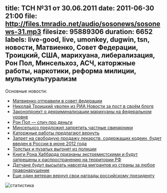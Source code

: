 title: ТСН №31 от 30.06.2011
date: 2011-06-30 21:00
file: http://files.tmradio.net/audio/sosonews/sosonews-31.mp3
filesize: 95889306
duration: 6652
labels: live-good, live, umonkey, dugwin, tsn, новости, Матвиенко, Совет Федерации, Троицкий, США, марихуана, либерализация, Рон Пол, Минсельхоз, АСЧ, каторжные работы, наркотики, реформа милиции, мультикультурализм
---
Основные новости:

- [Матвиенко отправили в совет федерации](http://txt.newsru.com/russia/29jun2011/matvienko_2.html)
- [Николай Троицкий уволен из РИА Новости за пост в своём блоге](http://txt.newsru.com/russia/30jun2011/troitsky.html)
- [Законопроект о декриминализации марихуаны на федеральном уровне](http://latimesblogs.latimes.com/washington/2011/06/marijuana-bill-officially-introduced-to-congress-by-ron-paul-barney-frank.html)
- [Рон Пол — спич про деньги](http://www.youtube.com/watch?v=T4v1nQQgYIw)
- [Минсельхоз предложил запретить частные свинарники](http://lenta.ru/news/2011/06/27/swines/)
- [Каторжные работы предлагают вернуть](http://top.rbc.ru/society/02/06/2011/598548.shtml)
- [Запрет на свободную продажу лекарств, содержащих кодеин, будет введен в России в июне 2012 года](http://www.gazeta.ru/social/2011/06/23/3673229.shtml)
- [Толстых и пузатых выгонят из полиции](http://top.rbc.ru/society/30/06/2011/603121.shtml)
- [Книги Рона Хаббарда признаны экстремистскими и будут запрещены к распространению на территории РФ](http://www.genproc.gov.ru/news/news-72454/?print=1)
- [Датчане будут высылать навсегда мигрантов из страны за любое правонарушение](http://www.nr2.ru/inworld/337138.html/print/)
- [Еще один ветеран вернул свои награды российскому президенту](http://www.echo.msk.ru/news/787999-echo.html)

![статистика](http://files.tmradio.net/audio/sosonews/sosonews-31.png)
